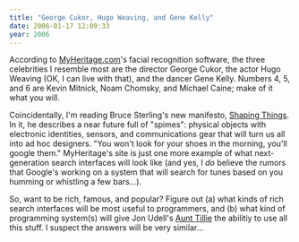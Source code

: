 ```yaml
---
title: "George Cukor, Hugo Weaving, and Gene Kelly"
date: 2006-01-17 12:09:33
year: 2006
---
```

<p>According to <a href="http://www.myheritage.com">MyHeritage.com</a>'s facial recognition software, the three celebrities I resemble most are the director George Cukor, the actor Hugo Weaving (OK, I can live with that), and the dancer Gene Kelly.  Numbers 4, 5, and 6 are Kevin Mitnick, Noam Chomsky, and Michael Caine; make of it what you will.</p>

<p>Coincidentally, I'm reading Bruce Sterling's new manifesto, <a href="http://mitpress.mit.edu/catalog/item/default.asp?ttype=2&amp;tid=10602">Shaping Things</a>.  In it, he describes a near future full of "spimes": physical objects with electronic identities, sensors, and communications gear that will turn us all into ad hoc designers.  "You won't look for your shoes in the morning,  you'll google them."  MyHeritage's site is just one more example of what next-generation search interfaces will look like (and yes, I <em>do</em> believe the rumors that Google's working on a system that will search for tunes based on you humming or whistling a few bars…).</p>

<p>So, want to be rich, famous, and popular? Figure out (a) what kinds of rich search interfaces will be most useful to programmers, and (b) what kind of programming system(s) will give Jon Udell's <a href="http://weblog.infoworld.com/udell/2004/04/04.html">Aunt Tillie</a> the abilitiy to use all this stuff.  I suspect the answers will be very similar…</p>
